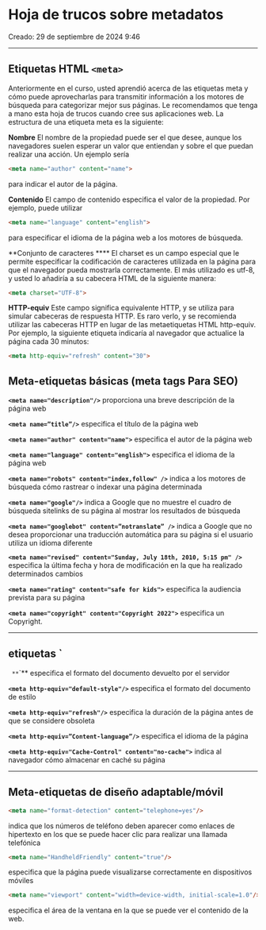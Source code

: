# Hoja de trucos sobre metadatos

Creado: 29 de septiembre de 2024 9:46

---

## Etiquetas HTML `<meta>`

Anteriormente en el curso, usted aprendió acerca de las etiquetas meta y cómo puede aprovecharlas para transmitir información a los motores de búsqueda para categorizar mejor sus páginas. Le recomendamos que tenga a mano esta hoja de trucos cuando cree sus aplicaciones web. La estructura de una etiqueta meta es la siguiente:

**Nombre** 
El nombre de la propiedad puede ser el que desee, aunque los navegadores suelen esperar un valor que entiendan y sobre el que puedan realizar una acción. Un ejemplo sería 
```html
<meta name="author" content="name"> 
```
para indicar el autor de la página. 

**Contenido** 
El campo de contenido especifica el valor de la propiedad. Por ejemplo, puede utilizar 
```html
<meta name="language" content="english">
```
para especificar el idioma de la página web a los motores de búsqueda. 

**Conjunto de caracteres ****
El charset es un campo especial que le permite especificar la codificación de caracteres utilizada en la página para que el navegador pueda mostrarla correctamente. El más utilizado es utf-8, y usted lo añadiría a su cabecera HTML de la siguiente manera: 
```html
<meta charset="UTF-8">  
```

**HTTP-equiv** 
Este campo significa equivalente HTTP, y se utiliza para simular cabeceras de respuesta HTTP. Es raro verlo, y se recomienda utilizar las cabeceras HTTP en lugar de las metaetiquetas HTML http-equiv. Por ejemplo, la siguiente etiqueta indicaría al navegador que actualice la página cada 30 minutos: 
```html
<meta http-equiv="refresh" content="30">
```

## Meta-etiquetas básicas (meta tags Para SEO)

**`<meta name="description"/>`** proporciona una breve descripción de la página web

**`<meta name=”title”/>`** especifica el título de la página web

**`<meta name="author" content="name">`** especifica el autor de la página web

**`<meta name="language" content="english">`** especifica el idioma de la página web

**`<meta name="robots" content="index,follow" />`** indica a los motores de búsqueda cómo rastrear o indexar una página determinada

**`<meta name="google"/>`** indica a Google que no muestre el cuadro de búsqueda sitelinks de su página al mostrar los resultados de búsqueda

**`<meta name="googlebot" content=”notranslate” />`** indica a Google que no desea proporcionar una traducción automática para su página si el usuario utiliza un idioma diferente

**`<meta name="revised" content="Sunday, July 18th, 2010, 5:15 pm" />`** especifica la última fecha y hora de modificación en la que ha realizado determinados cambios

**`<meta name="rating" content="safe for kids">`** especifica la audiencia prevista para su página

**`<meta name="copyright" content="Copyright 2022">`** especifica un Copyright.

---

## etiquetas `<meta http-equiv="..."/>
`
**`<meta http-equiv="content-type" content="text/html">`** especifica el formato del documento devuelto por el servidor

**`<meta http-equiv="default-style"/>`** especifica el formato del documento de estilo

**`<meta http-equiv="refresh"/>`** especifica la duración de la página antes de que se considere obsoleta

**`<meta http-equiv=”Content-language”/>`** especifica el idioma de la página

**`<meta http-equiv="Cache-Control" content="no-cache">`** indica al navegador cómo almacenar en caché su página

---

## Meta-etiquetas de diseño adaptable/móvil

```html
<meta name="format-detection" content="telephone=yes"/>
``` 
indica que los números de teléfono deben aparecer como enlaces de hipertexto en los que se puede hacer clic para realizar una llamada telefónica

```html
<meta name="HandheldFriendly" content="true"/>
``` 
especifica que la página puede visualizarse correctamente en dispositivos móviles

```html
<meta name="viewport" content="width=device-width, initial-scale=1.0"/>
``` 
especifica el área de la ventana en la que se puede ver el contenido de la web.